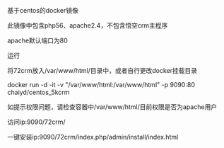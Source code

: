 基于centos的docker镜像


此镜像中包含php56、apache2.4，不包含悟空crm主程序

apache默认端口为80

运行

将72crm放入/var/www/html/目录中，或者自行更改docker挂载目录

docker run -d -it -v "/var/www/html:/var/www/html" -p 9090:80 chaiyd/centos_5kcrm

如提示权限问题，请检查容器中/var/www/html/目前权限是否为apache用户

访问ip:9090/72crm/

一键安装ip:9090/72crm/index.php/admin/install/index.html
